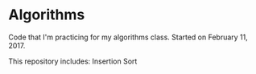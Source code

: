 # Algorithms
Code that I'm practicing for my algorithms class.
Started on February 11, 2017.

This repository includes:
Insertion Sort

